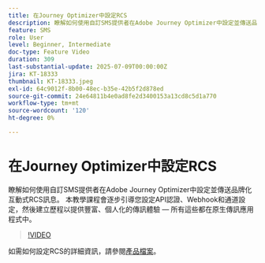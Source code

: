 ```yaml
---
title: 在Journey Optimizer中設定RCS
description: 瞭解如何使用自訂SMS提供者在Adobe Journey Optimizer中設定並傳送品牌化互動式RCS訊息。 本教學課程會逐步引導您設定API認證、Webhook和通道設定，然後建立歷程以提供豐富、個人化的傳訊體驗 — 所有這些都在原生傳訊應用程式中。
feature: SMS
role: User
level: Beginner, Intermediate
doc-type: Feature Video
duration: 309
last-substantial-update: 2025-07-09T00:00:00Z
jira: KT-18333
thumbnail: KT-18333.jpeg
exl-id: 64c9012f-8b00-48ec-b35e-42b5f2d878ed
source-git-commit: 24e64811b4e0ad8fe2d3400153a13cd8c5d1a770
workflow-type: tm+mt
source-wordcount: '120'
ht-degree: 0%

---
```


# 在Journey Optimizer中設定RCS

瞭解如何使用自訂SMS提供者在Adobe Journey Optimizer中設定並傳送品牌化互動式RCS訊息。 本教學課程會逐步引導您設定API認證、Webhook和通道設定，然後建立歷程以提供豐富、個人化的傳訊體驗 — 所有這些都在原生傳訊應用程式中。

>[!VIDEO](https://video.tv.adobe.com/v/3464766/?learn=on&enablevpops&captions=chi_hant)

如需如何設定RCS的詳細資訊，請參閱[產品檔案](https://experienceleague.adobe.com/zh-hant/docs/journey-optimizer/using/channels/sms/configure-sms/sms-configuration)。
